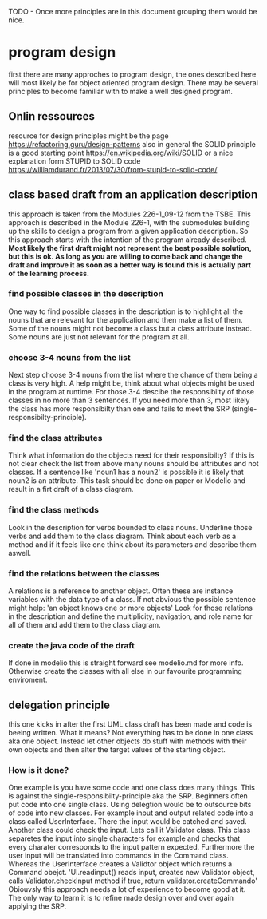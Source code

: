 TODO - Once more principles are in this document grouping them would be nice.

# program design
first there are many approches to program design, the ones described here will most likely be for object oriented program design.
There may be several principles to become familiar with to make a well designed program.

## Onlin ressources
resource for design principles might be the page https://refactoring.guru/design-patterns also in general the SOLID principle is a good starting point https://en.wikipedia.org/wiki/SOLID or a nice explanation form STUPID to SOLID code https://williamdurand.fr/2013/07/30/from-stupid-to-solid-code/

## class based draft from an application description
this approach is taken from the Modules 226-1_09-12 from the TSBE.
This approach is described in the Module 226-1, with the submodules building up the skills to design a program from a given application description. So this approach starts with the intention of the program already described.
**Most likely the first draft might not represent the best possible solution, but this is ok. As long as you are willing to come back and change the draft and improve it as soon as a better way is found this is actually part of the learning process.**

### find possible classes in the description
One way to find possible classes in the description is to highlight all the nouns that are relevant for the application and then make a list of them.
Some of the nouns might not become a class but a class attribute instead. Some nouns are just not relevant for the program at all.

### choose 3-4 nouns from the list
Next step choose 3-4 nouns from the list where the chance of them being a class is very high. A help might be, think about what objects might be used in the program at runtime.
For those 3-4 descibe the responsibilty of those classes in no more than 3 sentences. If you need more than 3, most likely the class has more responsibilty than one and fails to meet the SRP (single-responsibilty-principle).

### find the class attributes
Think what information do the objects need for their responsibilty? If this is not clear check the list from above many nouns should be attributes and not classes. If a sentence like 'noun1 has a noun2' is possible it is likely that noun2 is an attribute.
This task should be done on paper or Modelio and result in a firt draft of a class diagram.

### find the class methods
Look in the description for verbs bounded to class nouns. Underline those verbs and add them to the class diagram. Think about each verb as a method and if it feels like one think about its parameters and describe them aswell.

### find the relations between the classes
A relations is a reference to another object. Often these are instance variables with the data type of a class. If not abvious the possible sentence might help: 'an object knows one or more objects'
Look for those relations in the description and define the multiplicity, navigation, and role name for all of them and add them to the class diagram.

### create the java code of the draft
If done in modelio this is straight forward see modelio.md for more info. Otherwise create the classes with all else in our favourite programming enviroment.

## delegation principle
this one kicks in after the first UML class draft has been made and code is beeing written. What it means? Not everything has to be done in one class aka one object. Instead let other objects do stuff with methods with their own objects and then alter the target values of the starting object.

### How is it done?
One example is you have some code and one class does many things. This is against the single-responsibilty-principle aka the SRP. Beginners often put code into one single class. Using delegtion would be to outsource bits of code into new classes. For example input and output related code into a class called UserInterface. There the input would be catched and saved. Another class could check the input. Lets call it Validator class. This class separetes the input into single characters for example and checks that every charater corresponds to the input pattern expected. Furthermore the user input will be translated into commands in the Command class. Whereas the UserInterface creates a Validtor object which returns a Command obejct. 'UI.readinput() reads input, creates new Validator object, calls Validator.checkInput method if true, return validator.createCommando'
Obiouvsly this approach needs a lot of experience to become good at it. The only way to learn it is to refine made design over and over again applying the SRP.
